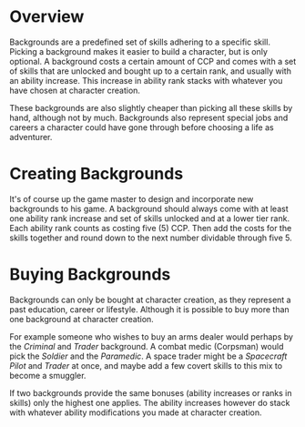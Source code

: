 # Overview

Backgrounds are a predefined set of skills adhering to a specific skill.
Picking a background makes it easier to build a character, but is only
optional. A background costs a certain amount of CCP and comes with
a set of skills that are unlocked and bought up to a certain rank, and
usually with an ability increase. This increase in ability rank stacks
with whatever you have chosen at character creation.

These backgrounds are also slightly cheaper than picking all these skills
by hand, although not by much. Backgrounds also represent special jobs and
careers a character could have gone through before choosing a life as
adventurer.

# Creating Backgrounds

It's of course up the game master to design and incorporate new backgrounds
to his game. A background should always come with at least one ability rank
increase and set of skills unlocked and at a lower tier rank. Each ability
rank counts as costing five (5) CCP. Then add the costs for the skills
together and round down to the next number dividable through five 5.

# Buying Backgrounds

Backgrounds can only be bought at character creation, as they represent a
past education, career or lifestyle. Although it is possible to buy more than
one background at character creation.

For example someone who wishes to buy an arms dealer would perhaps by the
_Criminal_ and _Trader_ background. A combat medic (Corpsman) would pick the
_Soldier_ and the _Paramedic_. A space trader might be a _Spacecraft Pilot_
and _Trader_ at once, and maybe add a few covert skills to this mix to become
a smuggler.

If two backgrounds provide the same bonuses (ability increases or ranks in
skills) only the highest one applies. The ability increases however do stack
with whatever ability modifications you made at character creation.
